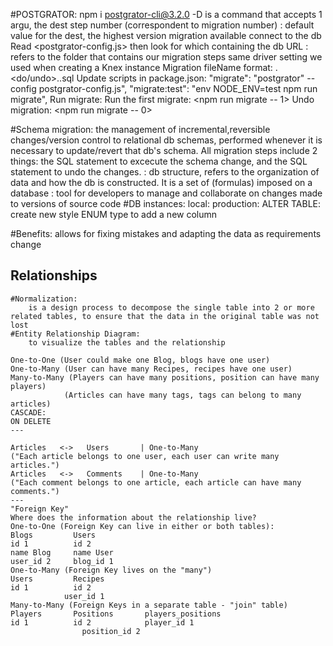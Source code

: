 #POSTGRATOR:
    npm i postgrator-cli@3.2.0 -D 
        <Postgrator-cli> is a command that accepts 1 argu, the dest step number (correspondent to migration number)
        <Max>: default value for the dest, the highest version migration available
    connect to the db 
        Read <postgrator-config.js> then look for <connectString >which containing the db URL 
        <migrationDirectory>: refers to the folder that contains our migration steps
        <driver> same driver setting we used when creating a Knex instance <pg>
    Migration fileName format:
        <version>.<do/undo>.<description>.sql
    Update scripts in package.json:
        "migrate": "postgrator" --config postgrator-config.js",
        "migrate:test": "env NODE_ENV=test npm run migrate",
    Run migrate:
        Run the first migrate: <npm run migrate -- 1>
        Undo migration: <npm run migrate -- 0>
        
#Schema migration:
    the management of incremental,reversible changes/version control to relational db schemas, performed whenever it is necessary to update/revert that db's schema.
    All migration steps include 2 things: the SQL statement to excecute the schema change, and the SQL statement to undo the changes.
    <schema>: 
        db structure, refers to the organization of data and how the db is constructed. It is a set of <integrity constrains>(formulas) imposed on a database
    <version control system>: 
        tool for developers to manage and collaborate on changes made to versions of source code
#DB instances:
    local:
    production: 
    ALTER TABLE: create new style ENUM type to add a new column 

#Benefits:
    allows for fixing mistakes and adapting the data as requirements change

Relationships
-------------
    #Normalization:
        is a design process to decompose the single table into 2 or more related tables, to ensure that the data in the original table was not lost
    #Entity Relationship Diagram:
        to visualize the tables and the relationship
    
    One-to-One (User could make one Blog, blogs have one user)
    One-to-Many (User can have many Recipes, recipes have one user)
    Many-to-Many (Players can have many positions, position can have many players)
                (Articles can have many tags, tags can belong to many articles)
    CASCADE: 
    ON DELETE 
    ---
            
    Articles   <->   Users       | One-to-Many
    ("Each article belongs to one user, each user can write many articles.")
    Articles   <->   Comments    | One-to-Many
    ("Each comment belongs to one article, each article can have many comments.")
    ---
    "Foreign Key"
    Where does the information about the relationship live?
    One-to-One (Foreign Key can live in either or both tables):
    Blogs         Users
    id 1          id 2
    name Blog     name User
    user_id 2     blog_id 1
    One-to-Many (Foreign Key lives on the "many")
    Users         Recipes
    id 1          id 2
                user_id 1
    Many-to-Many (Foreign Keys in a separate table - "join" table)
    Players       Positions       players_positions
    id 1          id 2            player_id 1
                    position_id 2